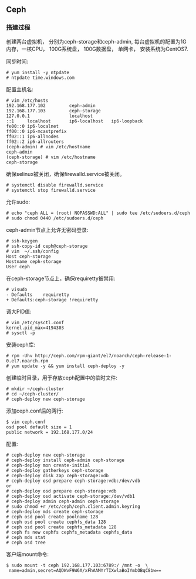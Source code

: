 ## Ceph

### 搭建过程
创建两台虚拟机， 分别为ceph-storage和ceph-admin, 每台虚拟机的配置为1G 内存，一核CPU，
100G系统盘， 100G数据盘， 单网卡， 安装系统为CentOS7.    

同步时间:     

```
# yum install -y ntpdate
# ntpdate time.windows.com
```

配置主机名:     

```
# vim /etc/hosts
192.168.177.102         ceph-admin
192.168.177.103         ceph-storage
127.0.0.1               localhost
::1     localhost       ip6-localhost   ip6-loopback
fe00::0 ip6-localnet
ff00::0 ip6-mcastprefix
ff02::1 ip6-allnodes
ff02::2 ip6-allrouters
(ceph-admin) # vim /etc/hostname
ceph-admin
(ceph-storage) # vim /etc/hostname
ceph-storage
```

确保selinux被关闭，确保firewalld.service被关闭。    

```
# systemctl disable firewalld.service
# systemctl stop firewalld.service
```

允许sudo:    

```
# echo "ceph ALL = (root) NOPASSWD:ALL" | sudo tee /etc/sudoers.d/ceph
# sudo chmod 0440 /etc/sudoers.d/ceph
```

ceph-admin节点上允许无密码登录:     

```
# ssh-keygen 
# ssh-copy-id ceph@ceph-storage
# vim  ~/.ssh/config
Host ceph-storage
Hostname ceph-storage
User ceph
```
在ceph-storage节点上，确保requiretty被禁用:    

```
# visudo 
- Defaults    requiretty
+ Defaults:ceph-storage !requiretty
```

调大PID值:    

```
# vim /etc/sysctl.conf
kernel.pid_max=4194303
# sysctl -p 
```

安装ceph库:    

```
# rpm -Uhv http://ceph.com/rpm-giant/el7/noarch/ceph-release-1-0.el7.noarch.rpm
# yum update -y && yum install ceph-deploy -y
```

创建临时目录，用于存放ceph配置中的临时文件:     

```
# mkdir ~/ceph-cluster
# cd ~/ceph-cluster/
# ceph-deploy new ceph-storage
```

添加ceph.conf后的两行:    

```
$ vim ceph.conf
osd pool default size = 1
public network = 192.168.177.0/24
```

配置:    

```
# ceph-deploy new ceph-storage
# ceph-deploy install ceph-admin ceph-storage
# ceph-deploy mon create-initial
# ceph-deploy gatherkeys ceph-storage
# ceph-deploy disk zap ceph-storage:vdb
# ceph-deploy osd prepare ceph-storage:vdb:/dev/vdb
or 
# ceph-deploy osd prepare ceph-storage:vdb
# ceph-deploy osd activate ceph-storage:/dev/vdb1
# ceph-deploy admin ceph-admin ceph-storage
# sudo chmod +r /etc/ceph/ceph.client.admin.keyring
# ceph-deploy mds create ceph-storage
# ceph osd pool create poolname 128
# ceph osd pool create cephfs_data 128
# ceph osd pool create cephfs_metadata 128
# ceph fs new cephfs cephfs_metadata cephfs_data
# ceph mds stat
# ceph osd tree
```

客户端mount命令:     

```
$ sudo mount -t ceph 192.168.177.103:6789:/ /mnt -o  \ 
 name=admin,secret=AQDWvF9W6A/xFhAAMYrTIXwlaBoIYmbOBqC8bw==
```


